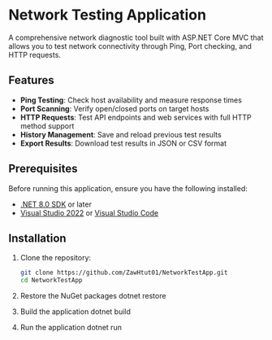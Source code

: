 # Network Testing Application

A comprehensive network diagnostic tool built with ASP.NET Core MVC that allows you to test network connectivity through Ping, Port checking, and HTTP requests.

## Features

- **Ping Testing**: Check host availability and measure response times
- **Port Scanning**: Verify open/closed ports on target hosts
- **HTTP Requests**: Test API endpoints and web services with full HTTP method support
- **History Management**: Save and reload previous test results
- **Export Results**: Download test results in JSON or CSV format

## Prerequisites

Before running this application, ensure you have the following installed:

- [.NET 8.0 SDK](https://dotnet.microsoft.com/download/dotnet/6.0) or later
- [Visual Studio 2022](https://visualstudio.microsoft.com/vs/) or [Visual Studio Code](https://code.visualstudio.com/)

## Installation

1. Clone the repository:
   ```bash
   git clone https://github.com/ZawHtut01/NetworkTestApp.git
   cd NetworkTestApp

2. Restore the NuGet packages
    dotnet restore

3. Build the application
   dotnet build

4. Run the application
   dotnet run
